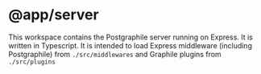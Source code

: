 # @app/server

This workspace contains the Postgraphile server running on Express. It is written in Typescript. It is intended to load Express middleware (including Postgraphile) from `./src/middlewares` and Graphile plugins from `./src/plugins`

